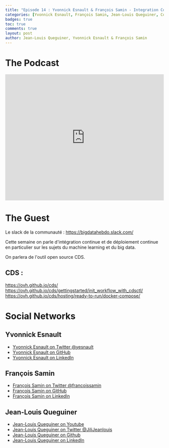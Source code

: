```yaml
---
title: "Episode 14 : Yvonnick Esnault & François Samin - Integration Continue - Deploiement continue Big Data et Machine Learning"
categories: [Yvonnick Esnault, François Samin, Jean-Louis Queguiner, Continuous Integration, Machine Learning, Big Data]
badges: true
toc: true
comments: true
layout: post
author: Jean-Louis Queguiner, Yvonnick Esnault & François Samin
---
```


# The Podcast

<iframe src="https://widget.spreaker.com/player?episode_id=17021384&theme=light&autoplay=false&playlist=false&cover_image_url=https%3A%2F%2Fd3wo5wojvuv7l.cloudfront.net%2Fimages.spreaker.com%2Foriginal%2F7a3995c37bb49670550a292596744393.jpg" width="100%" height="400px" frameborder="0"></iframe>

# The Guest
Le slack de la communauté : https://bigdatahebdo.slack.com/

Cette semaine on parle d'intégration continue et de déploiement continue en particulier sur les sujets du machine learning et du big data.

On parlera de l'outil open source CDS.


## CDS :
https://ovh.github.io/cds/
https://ovh.github.io/cds/gettingstarted/init_workflow_with_cdsctl/
https://ovh.github.io/cds/hosting/ready-to-run/docker-compose/


# Social Networks

## Yvonnick Esnault
- [Yvonnick Esnault on Twitter @yesnault](https://twitter.com/yesnault)
- [Yvonnick Esnault on GitHub](https://github.com/yesnault)
- [Yvonnick Esnault on LinkedIn](https://www.linkedin.com/in/yvonnick-esnault-a55a9183/)

## François Samin
- [François Samin on Twitter @francoissamin](https://twitter.com/francoissamin)
- [François Samin on GitHub](https://github.com/fsamin)
- [François Samin on LinkedIn](https://www.linkedin.com/in/fran%C3%A7ois-samin-b60430b7/)

## Jean-Louis Queguiner
- [Jean-Louis Queguiner on Youtube](https://www.youtube.com/channel/UCVso5UVvQeGAuwbksmA95iA)
- [Jean-Louis Queguiner on Twitter @JiliJeanlouis](https://twitter.com/JiliJeanlouis)
- [Jean-Louis Queguiner on Github](https://github.com/jqueguiner)
- [Jean-Louis Queguiner on LinkedIn](https://fr.linkedin.com/in/jlqueguiner)
